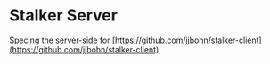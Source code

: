 # Stalker Server

Specing the server-side for [https://github.com/jjbohn/stalker-client](https://github.com/jjbohn/stalker-client)
